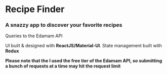 # Recipe Finder

### A snazzy app to discover your favorite recipes 

Queries to the Edamam API

UI built & designed with **ReactJS/Material-UI**. State management built with **Redux**

**Please note that the I used the free tier of the Edamam API, so submitting a bunch of requests at a time may hit the request limit**
